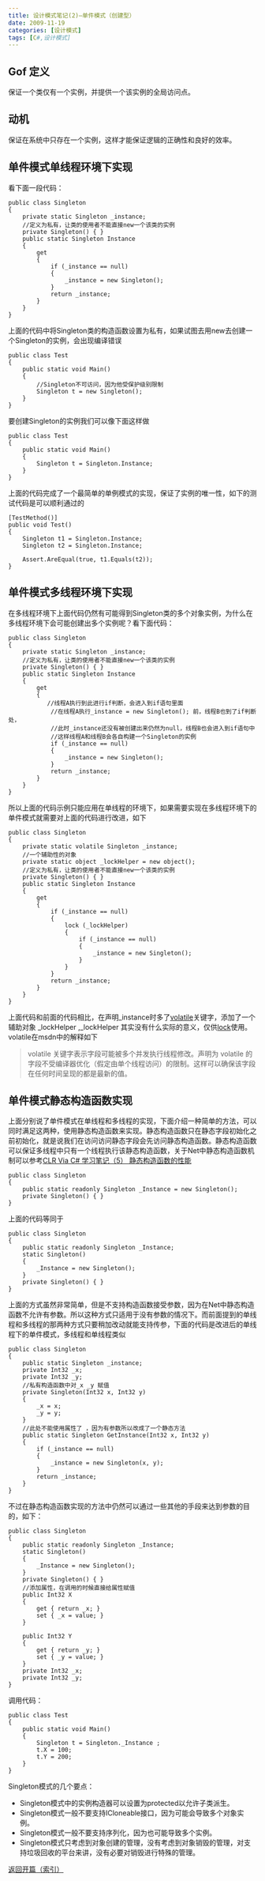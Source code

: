 ```yaml
---
title: 设计模式笔记(2)—单件模式（创建型）
date: 2009-11-19
categories: [设计模式]
tags: [C#,设计模式]
---
```


## Gof 定义

保证一个类仅有一个实例，并提供一个该实例的全局访问点。

## 动机

保证在系统中只存在一个实例，这样才能保证逻辑的正确性和良好的效率。

## 单件模式单线程环境下实现

看下面一段代码：

```
public class Singleton
{
    private static Singleton _instance;
    //定义为私有，让类的使用者不能直接new一个该类的实例
    private Singleton() { }
    public static Singleton Instance
    {
        get
        {
            if (_instance == null)
            {
                _instance = new Singleton();
            }
            return _instance;
        }
    }
}
```

上面的代码中将Singleton类的构造函数设置为私有，如果试图去用new去创建一个Singleton的实例，会出现编译错误

```
public class Test
{
    public static void Main()
    {
        //Singleton不可访问，因为他受保护级别限制
        Singleton t = new Singleton();
    }
}
```

要创建Singleton的实例我们可以像下面这样做

```
public class Test
{
    public static void Main()
    {
        Singleton t = Singleton.Instance;
    }
}
```

上面的代码完成了一个最简单的单例模式的实现，保证了实例的唯一性，如下的测试代码是可以顺利通过的

```
[TestMethod()]
public void Test()
{
    Singleton t1 = Singleton.Instance;
    Singleton t2 = Singleton.Instance;

    Assert.AreEqual(true, t1.Equals(t2));
}
```

## 单件模式多线程环境下实现

在多线程环境下上面代码仍然有可能得到Singleton类的多个对象实例，为什么在多线程环境下会可能创建出多个实例呢？看下面代码：

```
public class Singleton
{
    private static Singleton _instance;
    //定义为私有，让类的使用者不能直接new一个该类的实例
    private Singleton() { }
    public static Singleton Instance
    {
        get
        {
           //线程A执行到此进行if判断，会进入到if语句里面
            //在线程A执行_instance = new Singleton(); 前，线程B也到了if判断处，
            //此时_instance还没有被创建出来仍然为null，线程B也会进入到if语句中
            //这样线程A和线程B会各自构建一个Singleton的实例
            if (_instance == null)
            {
                _instance = new Singleton();
            }
            return _instance;
        }
    }
}
```

所以上面的代码示例只能应用在单线程的环境下，如果需要实现在多线程环境下的单件模式就需要对上面的代码进行改进，如下

```
public class Singleton
{
    private static volatile Singleton _instance;
    //一个辅助性的对象
    private static object _lockHelper = new object();
    //定义为私有，让类的使用者不能直接new一个该类的实例
    private Singleton() { }
    public static Singleton Instance
    {
        get
        {
            if (_instance == null)
            {
                lock (_lockHelper)
                {
                    if (_instance == null)
                    {
                        _instance = new Singleton();
                    }
                }
            }
            return _instance;
        }
    }
}
```

上面代码和前面的代码相比，在声明_instance时多了[volatile](http://msdn.microsoft.com/zh-cn/library/x13ttww7(VS.80).aspx)关键字，添加了一个辅助对象
_lockHelper ,_lockHelper 其实没有什么实际的意义，仅供[lock](http://msdn.microsoft.com/zh-cn/library/c5kehkcz(VS.80).aspx)使用。
volatile在msdn中的解释如下
> volatile 关键字表示字段可能被多个并发执行线程修改。声明为 volatile 的字段不受编译器优化（假定由单个线程访问）的限制。这样可以确保该字段在任何时间呈现的都是最新的值。

## 单件模式静态构造函数实现

上面分别说了单件模式在单线程和多线程的实现，下面介绍一种简单的方法，可以同时满足这两种，使用静态构造函数来实现。静态构造函数只在静态字段初始化之前初始化，就是说我们在访问访问静态字段会先访问静态构造函数。静态构造函数可以保证多线程中只有一个线程执行该静态构造函数，关于Net中静态构造函数机制可以参考[CLR Via C# 学习笔记（5） 静态构造函数的性能](http://blog.fwhyy.com/posts/79)

```
public class Singleton
{
    public static readonly Singleton _Instance = new Singleton();
    private Singleton() { }
}
```

上面的代码等同于

```
public class Singleton
{
    public static readonly Singleton _Instance;
    static Singleton()
    {
        _Instance = new Singleton();
    }
    private Singleton() { }
}
```

上面的方式虽然非常简单，但是不支持构造函数接受参数，因为在Net中静态构造函数不允许有参数。所以这种方式只适用于没有参数的情况下。而前面提到的单线程和多线程的那两种方式只要稍加改动就能支持传参，下面的代码是改进后的单线程下的单件模式，多线程和单线程类似

```
public class Singleton
{
    public static Singleton _instance;
    private Int32 _x;
    private Int32 _y;
    //私有构造函数中对_x _y 赋值
    private Singleton(Int32 x, Int32 y)
    {
        _x = x;
        _y = y;
    }
    //此处不能使用属性了 ，因为有参数所以改成了一个静态方法
    public static Singleton GetInstance(Int32 x, Int32 y)
    {
        if (_instance == null)
        {
            _instance = new Singleton(x, y);
        }
        return _instance;
    }
}
```

不过在静态构造函数实现的方法中仍然可以通过一些其他的手段来达到参数的目的，如下：

```
public class Singleton
{
    public static readonly Singleton _Instance;
    static Singleton()
    {
        _Instance = new Singleton();
    }
    private Singleton() { }
    //添加属性，在调用的时候直接给属性赋值
    public Int32 X
    {
        get { return _x; }
        set { _x = value; }
    }

    public Int32 Y
    {
        get { return _y; }
        set { _y = value; }
    }
    private Int32 _x;
    private Int32 _y;
}
```

调用代码：

```
public class Test
{
    public static void Main()
    {
        Singleton t = Singleton._Instance ;
        t.X = 100;
        t.Y = 200;
    }
}
```

Singleton模式的几个要点：

* Singleton模式中的实例构造器可以设置为protected以允许子类派生。
* Singleton模式一般不要支持ICloneable接口，因为可能会导致多个对象实例。
* Singleton模式一般不要支持序列化，因为也可能导致多个实例。
* Singleton模式只考虑到对象创建的管理，没有考虑到对象销毁的管理，对支持垃圾回收的平台来讲，没有必要对销毁进行特殊的管理。

[返回开篇（索引）](http://blog.fwhyy.com/2009/11/design-patterns-notes-1-index/)


